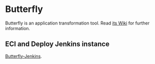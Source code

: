 # Butterfly

Butterfly is an application transformation tool. Read [its Wiki]() for further information.

## ECI and Deploy Jenkins instance

[Butterfly-Jenkins](https://ciapi-pilot.us-central1.gcp.dev.paypalinc.com/Butterfly-ECI-4122/view/all/).

